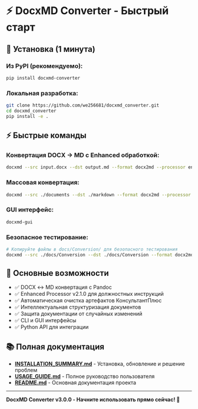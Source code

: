 # ⚡ DocxMD Converter - Быстрый старт

## 🚀 Установка (1 минута)

### Из PyPI (рекомендуемо):
```bash
pip install docxmd-converter
```

### Локальная разработка:
```bash
git clone https://github.com/we256681/docxmd_converter.git
cd docxmd_converter
pip install -e .
```

## ⚡ Быстрые команды

### Конвертация DOCX → MD с Enhanced обработкой:
```bash
docxmd --src input.docx --dst output.md --format docx2md --processor enhanced --post-process
```

### Массовая конвертация:
```bash
docxmd --src ./documents --dst ./markdown --format docx2md --processor enhanced --post-process
```

### GUI интерфейс:
```bash
docxmd-gui
```

### Безопасное тестирование:
```bash
# Копируйте файлы в docs/Conversion/ для безопасного тестирования
docxmd --src ./docs/Conversion --dst ./docs/Conversion --format docx2md --processor enhanced --post-process
```

## 🎯 Основные возможности

- ✅ DOCX ↔ MD конвертация с Pandoc
- ✅ Enhanced Processor v2.1.0 для должностных инструкций
- ✅ Автоматическая очистка артефактов КонсультантПлюс
- ✅ Интеллектуальная структуризация документов
- ✅ Защита документации от случайных изменений
- ✅ CLI и GUI интерфейсы
- ✅ Python API для интеграции

## 📚 Полная документация

- **[INSTALLATION_SUMMARY.md](INSTALLATION_SUMMARY.md)** - Установка, обновление и решение проблем
- **[USAGE_GUIDE.md](USAGE_GUIDE.md)** - Полное руководство пользователя
- **[README.md](README.md)** - Основная документация проекта

<!-- METADATA
{
  "created_at": "2025-08-09",
  "updated_at": "2025-08-09",
  "author": "BAS-Core Team",
  "version": "3.0.0",
  "status": "current",
  "category": "guide"
}
-->

---
**DocxMD Converter v3.0.0 - Начните использовать прямо сейчас! 🚀**

